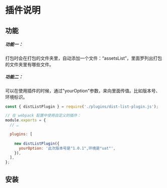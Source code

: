 # 插件说明

## 功能

##### 功能一：

打包时会在打包的文件夹里，自动添加一个文件：“assetsList”，里面罗列出打包的文件夹里有哪些文件。

##### 功能二：

可以在使用插件的时候，通过"yourOption"参数，来向里面传值。比如版本号、环境标识。

```js
const { distListPlugin } = require('./plugins/dist-list-plugin.js');

// 在 webpack 配置中使用自定义的插件：
module.exports = {
  // …

  plugins: [
    
    new distListPlugin({
      yourOption: '此次版本号是"1.0.1",环境是"uat"',
    }),
  ],
};
```

## 安装